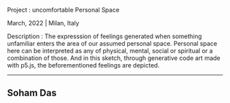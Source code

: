 Project : uncomfortable Personal Space
 
March, 2022 | Milan, Italy

Description : The expresssion of feelings generated when something unfamiliar enters the area of our assumed personal space. Personal space here can be interpreted as any of physical, mental, social or spiritual or a combination of those. And in this sketch, through generative code art made with p5.js, the beforementioned feelings are depicted.

---------------------------------------
Soham Das
---------------------------------------
